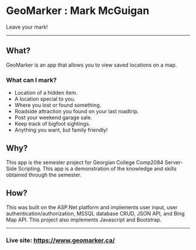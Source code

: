 # GeoMarker : Mark McGuigan  
Leave your mark!  

---

## What?
GeoMarker is an app that allows you to view saved locations on a map.

### What can I mark?
- Location of a hidden item.
- A location special to you.
- Where you lost or found something.
- Roadside attraction you found on your last roadtrip.
- Post your weekend garage sale.
- Keep track of bigfoot sightings.
- Anything you want, but family friendly!

## Why?
This app is the semester project for Georgian College Comp2084 Server-Side Scripting. This app is a demonstration of the knowledge and skills obtained through the semester.

## How?
This was built on the ASP.Net platform and implements user input, user authentication/authorization, MSSQL database CRUD, JSON API, and Bing Map API. This project also implements Javascript and Bootstrap.

---
### Live site: https://www.geomarker.ca/
